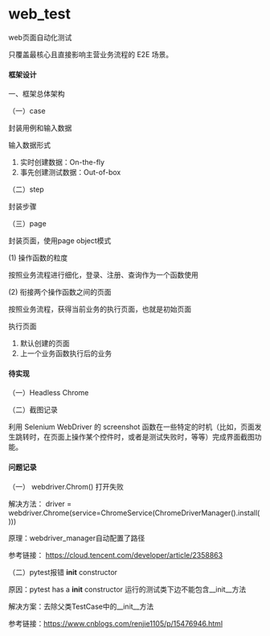 # web_test
web页面自动化测试

只覆盖最核心且直接影响主营业务流程的 E2E 场景。

#### 框架设计

一、框架总体架构

（一）case

封装用例和输入数据

输入数据形式
1. 实时创建数据：On-the-fly
2. 事先创建测试数据：Out-of-box

（二）step

封装步骤

（三）page

封装页面，使用page object模式

(1) 操作函数的粒度

按照业务流程进行细化，登录、注册、查询作为一个函数使用

(2) 衔接两个操作函数之间的页面

按照业务流程，获得当前业务的执行页面，也就是初始页面

执行页面
1. 默认创建的页面
2. 上一个业务函数执行后的业务

#### 待实现

（一）Headless Chrome

（二）截图记录

利用 Selenium WebDriver 的 screenshot 函数在一些特定的时机（比如，页面发生跳转时，在页面上操作某个控件时，或者是测试失败时，等等）完成界面截图功能。

#### 问题记录

（一） webdriver.Chrom() 打开失败

解决方法： driver = webdriver.Chrome(service=ChromeService(ChromeDriverManager().install()))

原理：webdriver_manager自动配置了路径

参考链接：
https://cloud.tencent.com/developer/article/2358863

（二）pytest报错 __init__ constructor

原因：pytest has a __init__ constructor 运行的测试类下边不能包含__init__方法

解决方案：去除父类TestCase中的__init__方法

参考链接：https://www.cnblogs.com/renjie1105/p/15476946.html
